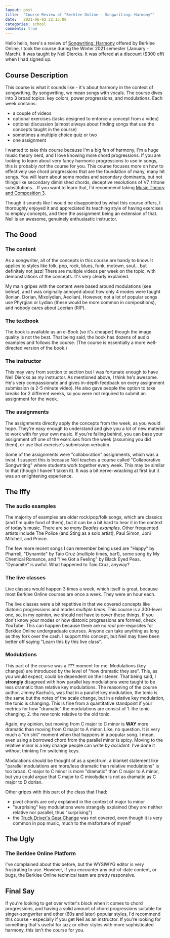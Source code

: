 ```yaml
---
layout: post
title:  "Course Review of “Berklee Online - Songwriting: Harmony“"
date:   2021-06-02 22:15:00
categories: school
comments: true
---
```


Hello hello, here's a review of [Songwriting: Harmony](https://online.berklee.edu/courses/songwriting-harmony) offered by Berklee Online. I took the course during the Winter 2021 semester (January - March). It was taught by Neil Diercks. It was offered at a discount ($300 off) when I had signed up.

## Course Description

This course is what it sounds like - it's about harmony in the context of songwriting. By songwriting, we mean songs with vocals. The course dives into 3 broad topics: key colors, power progressions, and modulations. Each week contains:

- a couple of videos
- optional exercises (tasks designed to enforce a concept from a video)
- optional discussion (almost always about finding songs that use the concepts taught in the course)
- sometimes a multiple choice quiz or two
- one assignment

I wanted to take this course because I'm a big fan of harmony, I'm a huge music theory nerd, and I love knowing more chord progressions. If you are looking to learn about very fancy harmonic progressions to use in songs, this is probably *not* the course for you. This course focuses more on how to effectively use chord progressions that are the foundation of many, many hit songs. You will learn about some modes and secondary dominants, but not things like secondary diminished chords, deceptive resolutions of V7, tritone substitutions... If you want to learn that, I'd recommend taking [Music Theory and Composition 3](https://online.berklee.edu/courses/music-theory-and-composition-3).

Though it sounds like I would be disappointed by what this course offers, I thoroughly enjoyed it and appreciated its teaching style of having exercises to employ concepts, and then the assignment being an extension of that. Neil is an awesome, genuinely enthusiastic instructor.

## The Good

### The content

As a songwriter, all of the concepts in this course are handy to know. It applies to styles like folk, pop, rock, blues, funk, motown, soul... but definitely not jazz! There are multiple videos per week on the topic, with demonstrations of the concepts. It's very clearly explained.

My main gripes with the content were based around modulations (see below), and I was originally annoyed about how only 4 modes were taught (Ionian, Dorian, Mixolydian, Aeolian). However, not a lot of popular songs use Phyrgian or Lydian (these would be more common in compositions), and nobody cares about Locrian (RIP).

### The textbook

The book is available as an e-Book (so it's cheaper) though the image quality is not the best. That being said, the book has dozens of audio examples and follows the course. (The course is essentially a more well-directed version of the book.)

### The instructor

This may vary from section to section but I was fortunate enough to have Neil Diercks as my instructor. As mentioned above, I think he's awesome. He's very compassionate and gives in-depth feedback on every assignment submission (a 2-5 minute video). He also gave people the option to take breaks for 2 different weeks, so you were not required to submit an assignment for the week.

### The assignments

The assignments directly apply the concepts from the week, as you would hope. They're easy enough to understand and give you a lot of new material to work with for your own music. If you're falling behind, you can base your assignment off one of the exercises from the week (assuming you did them), or use that exercise's submission verbatim.

Some of the assignments were "collaboration" assignments, which was a twist. I suspect this is because Neil teaches a course called "Collaborative Songwriting" where students work together every week. This may be similar to that (though I haven't taken it). It was a bit nerve-wracking at first but it was an enlightening experience.

## The Iffy

### The audio examples

The majority of examples are older rock/pop/folk songs, which are classics (and I'm quite fond of them), but it can be a bit hard to hear it in the context of today's music. There are *so many Beatles examples*. Other frequented artists include The Police (and Sting as a solo artist), Paul Simon, Joni Mitchell, and Prince.

The few more recent songs I can remember being used are "Happy" by Pharrell, "Dynamite" by Taio Cruz (multiple times, barf), some song by My Chemical Romance, and "I've Got a Feeling" by Black Eyed Peas. "Dynamite" is awful. What happened to Taio Cruz, anyway?

### The live classes

Live classes would happen 3 times a week, which itself is great, because most Berklee Online courses are once a week. They were an hour each.

The live classes were a bit repetitive in that we covered concepts like diatonic progressions and modes *multiple times*. This course is a 300-level one, so, in my opinion, we should not have to cover these things. If you don't know your modes or how diatonic progressions are formed, check YouTube. This can happen because there are no *real* pre-requisites for Berklee Online undergraduate courses. Anyone can take anything as long as they fork over the cash. I support this concept, but Neil may have been better off saying "Learn this by this live class".

### Modulations

This part of the course was a ??? moment for me. Modulations (key changes) are introduced by the level of "how dramatic they are". This, as you would expect, could be dependent on the listener. That being said, I **strongly** disagreed with how parallel key modulations were taught to be less dramatic than relative key modulations. The reasoning of the course author, Jimmy Kachulis, was that in a parallel key modulation, the tonic is the same but the notes of the scale change, but in a relative key modulation, the tonic is changing. This is fine from a quantitative standpoint if your metrics for how "dramatic" the modulations are consist of 1. the tonic changing, 2. the new tonic relative to the old tonic.

Again, my opinion, but moving from C major to C minor is **WAY** more dramatic than moving from C major to A minor. Like, no question. It is very much a "oh shit" moment when that happens in a popular song. I mean, even using a borrowed chord from the parallel minor is spicy. Moving to the relative minor is a key change people can write *by accident*. I've done it without thinking I'm switching keys.

Modulations should be thought of as a spectrum, a blanket statement like "parallel modulations are more/less dramatic than relative modulations" is too broad. C major to C minor is more "dramatic" than C major to A minor, but you could argue that C major to C mixolydian is not as dramatic as C major to D dorian.

Other gripes with this part of the class that I had:
- pivot chords are only explained in the context of major to minor
- "surprising" key modulations were strangely explained (they are neither relative nor parallel, thus "surprising")
- the [Truck Driver's Gear Change](https://tvtropes.org/pmwiki/pmwiki.php/Main/TruckDriversGearChange) was not covered, even though it is very common in pop music, much to the misfortune of myself

## The Ugly

### The Berklee Online Platform

I've complained about this before, but the WYSIWYG editor is very frustrating to use. However, if you encounter any out-of-date content, or bugs, the Berklee Online technical team are pretty responsive.

## Final Say

If you're looking to get over writer's block when it comes to chord progressions, and having a solid amount of chord progressions suitable for singer-songwriter and other (60s and later) popular styles, I'd recommend this course - especially if you get Neil as an instructor. If you're looking for something that's useful for jazz or other styles with more sophisticated harmony, this isn't the course for you.
